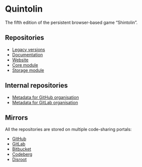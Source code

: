 # Quintolin

The fifth edition of the persistent browser-based game “Shintolin”.

## Repositories

- [Legacy versions](https://github.com/quintolin/legacy)
- [Documentation](https://github.com/quintolin/documentation)
- [Website](https://github.com/quintolin/website)
- [Core module](https://github.com/quintolin/core)
- [Storage module](https://github.com/quintolin/storage)

## Internal repositories

- [Metadata for GitHub organisation](https://github.com/quintolin/.github)
- [Metadata for GitLab organisation](https://github.com/quintolin/gitlab-profile)

## Mirrors

All the repositories are stored on multiple code-sharing portals:

- [GitHub](https://github.com/quintolin)
- [GitLab](https://gitlab.com/quintolin)
- [Bitbucket](https://bitbucket.org/quintolin)
- [Codeberg](https://codeberg.org/quintolin)
- [Disroot](https://git.disroot.org/quintolin)
